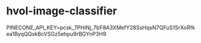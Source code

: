 # hvol-image-classifier

PINECONE_API_KEY=pcsk_7PHiNj_7bF8A3XMefY28SsHqsN7QFuS1SrXoRfkea1ByqQQskBcVSGz5ehpu9rBGYnP3H9
